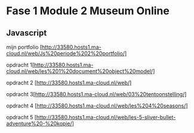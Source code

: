 # Fase 1 Module 2 Museum Online
## Javascript

mijn portfolio [http://33580.hosts1.ma-cloud.nl/web/Js%20periode%202%20portfolio/]

opdracht 1[http://33580.hosts1.ma-cloud.nl/web/les%201%20document%20object%20model/]

opdracht 2 [http://33580.hosts1.ma-cloud.nl/web/]

opdracht 3[http://33580.hosts1.ma-cloud.nl/web/03%20tentoonstelling/]

opdracht 4 [http://33580.hosts1.ma-cloud.nl/web/les%204%20seasons/]

opdracht 5 [http://33580.hosts1.ma-cloud.nl/web/les-5-sliver-bullet-adventure%20-%20kopie/]


